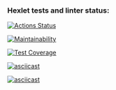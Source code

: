 ### Hexlet tests and linter status:
[![Actions Status](https://github.com/Goglich/python-project-50/actions/workflows/hexlet-check.yml/badge.svg)](https://github.com/Goglich/python-project-50/actions)

[![Maintainability](https://api.codeclimate.com/v1/badges/ac1d05116a57935b7b26/maintainability)](https://codeclimate.com/github/Goglich/python-project-50/maintainability)

[![Test Coverage](https://api.codeclimate.com/v1/badges/ac1d05116a57935b7b26/test_coverage)](https://codeclimate.com/github/Goglich/python-project-50/test_coverage)

[![asciicast](https://asciinema.org/a/9DdLWFrPPE8KbrgmZVSFAGQwJ.svg)](https://asciinema.org/a/9DdLWFrPPE8KbrgmZVSFAGQwJ)

[![asciicast](https://asciinema.org/a/OlwwUiLv2Aoa9voiUVM3S0JYF.svg)](https://asciinema.org/a/OlwwUiLv2Aoa9voiUVM3S0JYF)